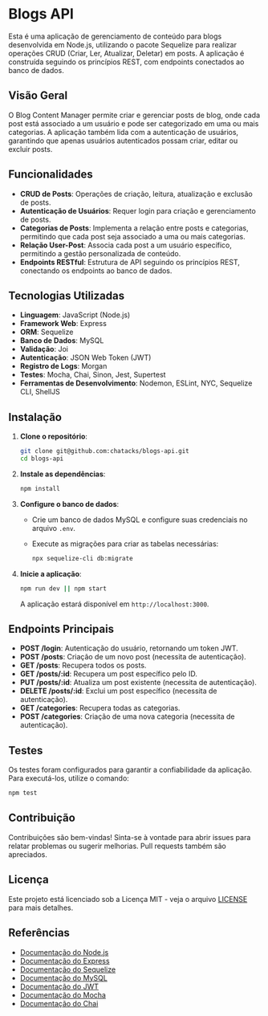 # Blogs API

Esta é uma aplicação de gerenciamento de conteúdo para blogs desenvolvida em Node.js, utilizando o pacote Sequelize para realizar operações CRUD (Criar, Ler, Atualizar, Deletar) em posts. A aplicação é construída seguindo os princípios REST, com endpoints conectados ao banco de dados.

## Visão Geral

O Blog Content Manager permite criar e gerenciar posts de blog, onde cada post está associado a um usuário e pode ser categorizado em uma ou mais categorias. A aplicação também lida com a autenticação de usuários, garantindo que apenas usuários autenticados possam criar, editar ou excluir posts.

## Funcionalidades

- **CRUD de Posts**: Operações de criação, leitura, atualização e exclusão de posts.
- **Autenticação de Usuários**: Requer login para criação e gerenciamento de posts.
- **Categorias de Posts**: Implementa a relação entre posts e categorias, permitindo que cada post seja associado a uma ou mais categorias.
- **Relação User-Post**: Associa cada post a um usuário específico, permitindo a gestão personalizada de conteúdo.
- **Endpoints RESTful**: Estrutura de API seguindo os princípios REST, conectando os endpoints ao banco de dados.

## Tecnologias Utilizadas

- **Linguagem**: JavaScript (Node.js)
- **Framework Web**: Express
- **ORM**: Sequelize
- **Banco de Dados**: MySQL
- **Validação**: Joi
- **Autenticação**: JSON Web Token (JWT)
- **Registro de Logs**: Morgan
- **Testes**: Mocha, Chai, Sinon, Jest, Supertest
- **Ferramentas de Desenvolvimento**: Nodemon, ESLint, NYC, Sequelize CLI, ShellJS

## Instalação

1. **Clone o repositório**:

   ```bash
   git clone git@github.com:chatacks/blogs-api.git
   cd blogs-api
   ```

2. **Instale as dependências**:

   ```bash
   npm install
   ```

3. **Configure o banco de dados**:

   - Crie um banco de dados MySQL e configure suas credenciais no arquivo `.env`.

   - Execute as migrações para criar as tabelas necessárias:

     ```bash
     npx sequelize-cli db:migrate
     ```

4. **Inicie a aplicação**:

   ```bash
   npm run dev || npm start
   ```

   A aplicação estará disponível em `http://localhost:3000`.

## Endpoints Principais

- **POST /login**: Autenticação do usuário, retornando um token JWT.
- **POST /posts**: Criação de um novo post (necessita de autenticação).
- **GET /posts**: Recupera todos os posts.
- **GET /posts/:id**: Recupera um post específico pelo ID.
- **PUT /posts/:id**: Atualiza um post existente (necessita de autenticação).
- **DELETE /posts/:id**: Exclui um post específico (necessita de autenticação).
- **GET /categories**: Recupera todas as categorias.
- **POST /categories**: Criação de uma nova categoria (necessita de autenticação).

## Testes

Os testes foram configurados para garantir a confiabilidade da aplicação. Para executá-los, utilize o comando:

```bash
npm test
```

## Contribuição

Contribuições são bem-vindas! Sinta-se à vontade para abrir issues para relatar problemas ou sugerir melhorias. Pull requests também são apreciados.

## Licença

Este projeto está licenciado sob a Licença MIT - veja o arquivo [LICENSE](LICENSE) para mais detalhes.

## Referências

- [Documentação do Node.js](https://nodejs.org/)
- [Documentação do Express](https://expressjs.com/)
- [Documentação do Sequelize](https://sequelize.org/)
- [Documentação do MySQL](https://dev.mysql.com/doc/)
- [Documentação do JWT](https://jwt.io/)
- [Documentação do Mocha](https://mochajs.org/)
- [Documentação do Chai](https://www.chaijs.com/)
